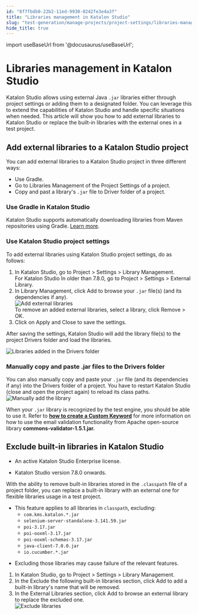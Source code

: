 ```yaml
---
id: "8f7fbdb0-22b2-11ed-9930-0242fe3e4a3f"
title: "Libraries management in Katalon Studio"
slug: "test-generation/manage-projects/project-settings/libraries-management-in-katalon-studio"
hide_title: true
---
```

import useBaseUrl from '@docusaurus/useBaseUrl';


# <a id="concept-8611" class="anchor_top_offset"/><a id="ariaid-title1" class="anchor_top_offset"/>Libraries management in <span xmlns="http://www.w3.org/1999/xhtml" className="ph">Katalon Studio</span> 

<p xmlns="http://www.w3.org/1999/xhtml" className="p"><span className="ph">Katalon Studio</span> allows using external Java <code className="ph codeph">.jar</code> libraries either through project settings or adding them to a designated folder. You can leverage this to extend the capabilities of <span className="ph">Katalon Studio</span> and handle specific situations when needed. This article will show you how to add external libraries to <span className="ph">Katalon Studio</span> or replace the built-in libraries with the external ones in a test project.</p> 

## <a id="concept-7517" class="anchor_top_offset"/>Add external libraries to a <span xmlns="http://www.w3.org/1999/xhtml" className="ph">Katalon Studio</span>  project

<p xmlns="http://www.w3.org/1999/xhtml" className="p">You can add external libraries to a <span className="ph">Katalon Studio</span> project in  three different ways:</p> 
<ul xmlns="http://www.w3.org/1999/xhtml" className="ul"><li className="li">Use Gradle.</li><li className="li">Go to Libraries Management of the Project Settings of a project.</li><li className="li">Copy and past a library's&nbsp;<code className="ph codeph">.jar</code>&nbsp;file to Driver folder of a project.</li></ul> 

### <a id="task-760" class="anchor_top_offset"/>Use Gradle in <span xmlns="http://www.w3.org/1999/xhtml" className="ph">Katalon Studio</span> 

<div xmlns="http://www.w3.org/1999/xhtml" className="li step p"><span className="ph cmd"><span className="ph">Katalon Studio</span> supports automatically downloading libraries from Maven repositories using Gradle. <a className="xref j-external-link" href="https://github.com/katalon-studio/gradle-plugin" target="_blank">Learn more</a>.</span></div>

### <a id="task-4018" class="anchor_top_offset"/>Use <span xmlns="http://www.w3.org/1999/xhtml" className="ph">Katalon Studio</span>  project settings

<section xmlns="http://www.w3.org/1999/xhtml" className="section context">To add external libraries using <span className="ph">Katalon Studio</span> project settings, do as follows:</section> 
<ol xmlns="http://www.w3.org/1999/xhtml" className="ol steps"><li className="li step stepexpand"><span className="ph cmd">In <span className="ph">Katalon Studio</span>, go to <span className="ph uicontrol">Project</span> &gt; <span className="ph uicontrol">Settings</span> &gt; <span className="ph uicontrol">Library Management</span>.</span><div className="itemgroup info">For <span className="ph">Katalon Studio</span> In older than 7.8.0, go to <span className="ph uicontrol">Project</span> &gt; <span className="ph uicontrol">Settings</span> &gt; <span className="ph uicontrol">External Library</span>.</div></li><li className="li step stepexpand"><span className="ph cmd">In <span className="ph uicontrol">Library Management</span>, click <span className="ph uicontrol">Add</span> to browse your <code className="ph codeph">.jar</code> file(s) (and its dependencies if any).</span><div className="itemgroup info"><img className="image" width={500} src={useBaseUrl("/8f73fde0-22b2-11ed-9930-0242fe3e4a3f.png")} alt="Add external libraries" /></div><div className="itemgroup info">To remove an added external libraries, select a library, click <span className="ph uicontrol">Remove</span> &gt; <span className="ph uicontrol">OK</span>.</div></li><li className="li step stepexpand"><span className="ph cmd">Click on <span className="ph uicontrol">Apply and Close</span> to save the settings.</span></li></ol> 
<section xmlns="http://www.w3.org/1999/xhtml" className="section result">After saving the settings, <span className="ph">Katalon Studio</span> will add the library file(s) to the project <span className="ph uicontrol">Drivers</span> folder and load the libraries.<p className="p"><img className="image" width={500} src={useBaseUrl("/8f758480-22b2-11ed-9930-0242fe3e4a3f.png")} alt="Libraries added in the Drivers folder" /></p> </section> 

### <a id="task-3738" class="anchor_top_offset"/>Manually copy and paste .jar files to the Drivers folder

<div xmlns="http://www.w3.org/1999/xhtml" className="li step p"><span className="ph cmd">You can also manually copy and paste your&nbsp;<code className="ph codeph">.jar</code>&nbsp;file (and its dependencies if any) into the <span className="ph uicontrol">Drivers</span> folder of a project. You have to restart <span className="ph">Katalon Studio</span> (close and open the project again) to reload its class paths.</span><div className="itemgroup info"><img className="image" width={500} src={useBaseUrl("/8f74e840-22b2-11ed-9930-0242fe3e4a3f.png")} alt="Manually add the library" /></div></div>
<section xmlns="http://www.w3.org/1999/xhtml" className="section result"><p className="p">When your&nbsp;<code className="ph codeph">.jar</code>&nbsp;library is recognized by the test engine, you should be able to use it. Refer to <strong className="ph b"><a className="xref" href="/test-generation/keywords/custom-keywords/introduction-to-custom-keywords#id_2">how to create a Custom Keyword</a></strong> for more information on how to use the email validation functionality from Apache open-source library&nbsp;<strong className="ph b">commons-validator-1.5.1.jar.</strong></p></section> 

## <a id="task-4328" class="anchor_top_offset"/>Exclude built-in libraries in <span xmlns="http://www.w3.org/1999/xhtml" className="ph">Katalon Studio</span> 

<div xmlns="http://www.w3.org/1999/xhtml" className="section prereq p"><ul className="ul"><li className="li">An active <span className="ph">Katalon Studio Enterprise</span> license.</li><li className="li"><p className="p"><span className="ph">Katalon Studio</span> version 7.8.0 onwards.</p></li></ul></div>
<section xmlns="http://www.w3.org/1999/xhtml" className="section context">With the ability to remove built-in libraries stored in the <code className="ph codeph">.classpath</code> file of a project folder, you can replace a built-in library with an external one for flexible libraries usage in a test project.<ul className="ul"><li className="li">This feature applies to all libraries in&nbsp;<code className="ph codeph">classpath</code>, excluding:<ul className="ul"><li className="li"><code className="ph codeph">com.kms.katalon.*.jar</code></li><li className="li"><code className="ph codeph">selenium-server-standalone-3.141.59.jar</code></li><li className="li"><code className="ph codeph">poi-3.17.jar</code></li><li className="li"><code className="ph codeph">poi-ooxml-3.17.jar</code></li><li className="li"><code className="ph codeph">poi-ooxml-schemas-3.17.jar</code></li><li className="li"><code className="ph codeph">java-client-7.0.0.jar</code></li><li className="li"><code className="ph codeph">io.cucumber.*.jar</code></li></ul></li><li className="li"><p className="p">Excluding those libraries may cause failure of the relevant features.</p></li></ul></section> 
<ol xmlns="http://www.w3.org/1999/xhtml" className="ol steps"><li className="li step stepexpand"><span className="ph cmd">In <span className="ph">Katalon Studio</span>, go to <span className="ph uicontrol">Project</span> &gt; <span className="ph uicontrol">Settings</span> &gt; <span className="ph uicontrol">Library Management</span>.</span></li><li className="li step stepexpand"><span className="ph cmd">In the <span className="ph uicontrol">Exclude the following built-in libraries</span> section, click <span className="ph uicontrol">Add</span> to add a built-in library's name that will be removed.</span></li><li className="li step stepexpand"><span className="ph cmd">In the <span className="ph uicontrol">External Libraries</span> section, click <span className="ph uicontrol">Add</span> to browse an external library to replace the excluded one.</span><div className="itemgroup info"><img className="image" src={useBaseUrl("/8f727740-22b2-11ed-9930-0242fe3e4a3f.png")} alt="Exclude libraries" /></div></li></ol> 
